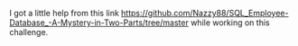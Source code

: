I got a little help from this link https://github.com/Nazzy88/SQL_Employee-Database_-A-Mystery-in-Two-Parts/tree/master while working on this challenge.
